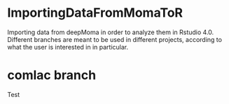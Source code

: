 # ImportingDataFromMomaToR

Importing data from deepMoma in order to analyze them in Rstudio 4.0. Different branches are meant to be used in different projects, according to what the user is interested in in particular.

# comlac branch

Test
